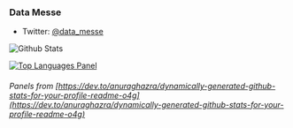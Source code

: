 ### Data Messe

* Twitter: [@data_messe](https://twitter.com/data_messe/)

![Github Stats](https://github-readme-stats.vercel.app/api?username=datamesse)

[![Top Languages Panel](https://github-readme-stats.vercel.app/api/top-langs/?username=datamesse)](https://github.com/datamesse/github-readme-stats)

###### Panels from [https://dev.to/anuraghazra/dynamically-generated-github-stats-for-your-profile-readme-o4g](https://dev.to/anuraghazra/dynamically-generated-github-stats-for-your-profile-readme-o4g)
